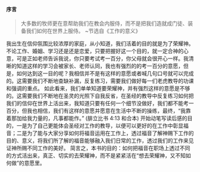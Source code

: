 #### 序言
>大多数的牧师更在意帮助我们在教会内服侍，而不是把我们造就成门徒、装备我们如何在世界上服侍。
~节选自《工作的意义》

我出生在信仰氛围比较浓厚的家庭，从小知道，我们活着的目的就是为了荣耀神。不论工作、婚姻、学习还是还是恋爱，只要把握好这一个目的，就一定合神的心意，可是正如老师告诉我说，你只要考试考一百分，你父母就会很开心一样。我清晰的知道这样的学习会被家长、老师认同，我也有强烈的的考一百分的意愿，但是，如何达到这一目的呢？我相信并不是有这样的意愿或者喊几句口号就可以完成的。这需要我们不断地查缺补漏，反复练习，需要我们做好每一们老虎教导的功课和强调的重点。
	如此看来，我们单单知道要荣耀神，并有强烈这样的意愿是不够的。这需要我们不断地在圣灵的光照下自我反省，在圣经的教导中反复练习如何把我们的信仰在世界上活出来，我知道只要有任何一个细节没做好，我们都不能考一百分，但我也相信，我们有这样的意愿并愿意在生活中不断的操练，最终，“我靠着那加给我力量的，凡事都能作。”  (腓立比书 4:13 和合本)
	开始动笔写读后感的目的，一是为了自己更能体会圣经对工作的教导，以便可以更好的在工作中彰显福音；二是为了能与大家分享如何将福音运用在工作上，透过福音了解神赐下工作的目的、意义，将我们所了解的福音能够融入我们日常的工作，透过我们的工作来见证神所赐不同工作的美好。
	简言之，本书的目的：如何把福音在职场上透过不同的方式活出来，真正、切实的去荣耀神，而不是紧紧活在“想去荣耀神，又不知如何做”的意愿里。


